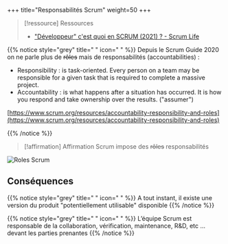 +++
title="Responsabilités Scrum"
weight=50
+++

> [!ressource] Ressources
> - ["Développeur" c'est quoi en SCRUM (2021) ? - Scrum Life](https://youtu.be/Ztm9FipQkd0)


{{% notice style="grey" title=" " icon=" " %}}
Depuis le Scrum Guide 2020 on ne parle plus de ~~rôles~~ mais de responsabilités (accountabilities) :
- Responsibility : is task-oriented. Every person on a team may be responsible for a given task that is required to complete a massive project. 
- Accountability : is what happens after a situation has occurred. It is how you respond and take ownership over the results. ("assumer")

[https://www.scrum.org/resources/accountability-responsibility-and-roles](https://www.scrum.org/resources/accountability-responsibility-and-roles)

{{% /notice %}}


> [!affirmation] Affirmation
>  Scrum impose des ~~rôles~~ responsabilités

![Roles Scrum](scrum_roles.png)

## Conséquences
{{% notice style="grey" title=" " icon=" " %}}
A tout instant, il existe une version du produit "potentiellement utilisable" disponible
{{% /notice %}}

{{% notice style="grey" title=" " icon=" " %}}
L’équipe Scrum est responsable de la collaboration, vérification, maintenance, R&D, etc ...
devant les parties prenantes
{{% /notice %}}
